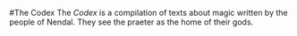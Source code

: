 #The Codex
The _Codex_ is a compilation of texts about magic written by the people of Nendal. They see the praeter as the home of their gods.
